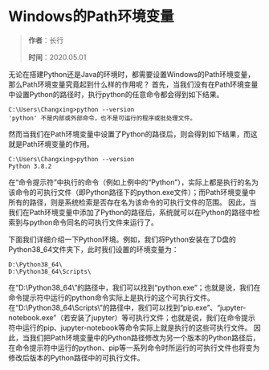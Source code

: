 # Windows的Path环境变量
> **作者**：长行
>
> **时间**：2020.05.01

无论在搭建Python还是Java的环境时，都需要设置Windows的Path环境变量，那么Path环境变量究竟起到什么样的作用呢？
首先，当我们没有在Path环境变量中设置Python的路径时，执行python的任意命令都会得到如下结果。

```
C:\Users\Changxing>python --version
'python' 不是内部或外部命令，也不是可运行的程序或批处理文件。
```

然而当我们在Path环境变量中设置了Python的路径后，则会得到如下结果，而这就是Path环境变量的作用。
```
C:\Users\Changxing>python --version
Python 3.8.2
```

在“命令提示符”中执行的命令（例如上例中的“Python”），实际上都是执行的名为该命令的可执行文件（即Python路径下的python.exe文件）；而Path环境变量中所有的路径，则是系统检索是否存在名为该命令的可执行文件的范围。
因此，当我们在Path环境变量中添加了Python的路径后，系统就可以在Python的路径中检索到与python命令同名的可执行文件来运行了。

下面我们详细介绍一下Python环境。例如，我们将Python安装在了D盘的Python38_64文件夹下，此时我们设置的环境变量为：
```
D:\Python38_64\
D:\Python38_64\Scripts\
```

在“D:\Python38_64\”的路径中，我们可以找到“python.exe”；也就是说，我们在命令提示符中运行的python命令实际上是执行的这个可执行文件。
在“D:\Python38_64\Scripts\”的路径中，我们可以找到“pip.exe”、“jupyter-notebook.exe”（若安装了jupyter）等可执行文件；也就是说，我们在命令提示符中运行的pip、jupyter-notebook等命令实际上就是执行的这些可执行文件。
因此，当我们把Path环境变量中的Python路径修改为另一个版本的Python路径后，在命令提示符中运行的python、pip等一系列命令时所运行的可执行文件也将变为修改后版本的Python路径中的可执行文件。

